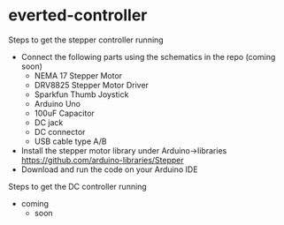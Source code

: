 # everted-controller

Steps to get the stepper controller running
- Connect the following parts using the schematics in the repo (coming soon)
    - NEMA 17 Stepper Motor
    - DRV8825 Stepper Motor Driver
    - Sparkfun Thumb Joystick
    - Arduino Uno
    - 100uF Capacitor
    - DC jack
    - DC connector
    - USB cable type A/B
- Install the stepper motor library under Arduino->libraries https://github.com/arduino-libraries/Stepper
- Download and run the code on your Arduino IDE


Steps to get the DC controller running
 - coming
     - soon
